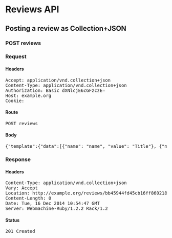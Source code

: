 # Reviews API

## Posting a review as Collection+JSON

### POST reviews
### Request

#### Headers

<pre>Accept: application/vnd.collection+json
Content-Type: application/vnd.collection+json
Authorization: Basic dXNlcjE6cGFzczE=
Host: example.org
Cookie: </pre>

#### Route

<pre>POST reviews</pre>

#### Body

<pre>{"template":{"data":[{"name": "name", "value": "Title"}, {"name": "url", "value": "http://example.org/web"}]}}</pre>

### Response

#### Headers

<pre>Content-Type: application/vnd.collection+json
Vary: Accept
Location: http://example.org/reviews/bb45944fd45cb16ff860218e574b8b73
Content-Length: 0
Date: Tue, 16 Dec 2014 10:54:47 GMT
Server: Webmachine-Ruby/1.2.2 Rack/1.2</pre>

#### Status

<pre>201 Created</pre>

